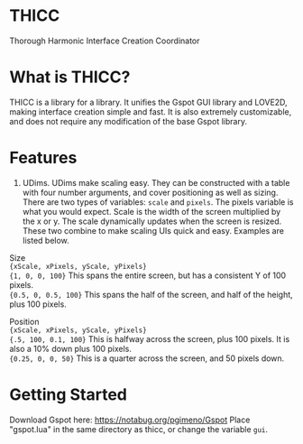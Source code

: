 # THICC
Thorough Harmonic Interface Creation Coordinator

# What is THICC?
THICC is a library for a library.
It unifies the Gspot GUI library and LOVE2D, making interface creation simple and fast. It is also extremely customizable, and does not require any modification of the base Gspot library.

# Features
1. UDims. UDims make scaling easy. They can be constructed with a table with four number arguments, and cover positioning as well as sizing. There are two types of variables: ```scale``` and ```pixels```. The pixels variable is what you would expect. Scale is the width of the screen multiplied by the x or y. The scale dynamically updates when the screen is resized. These two combine to make scaling UIs quick and easy. Examples are listed below.

Size  
```{xScale, xPixels, yScale, yPixels}```  
```{1, 0, 0, 100}``` This spans the entire screen, but has a consistent Y of 100 pixels.  
```{0.5, 0, 0.5, 100}``` This spans the half of the screen, and half of the height, plus 100 pixels.

Position  
```{xScale, xPixels, yScale, yPixels}```  
```{.5, 100, 0.1, 100}``` This is halfway across the screen, plus 100 pixels. It is also a 10% down plus 100 pixels.  
```{0.25, 0, 0, 50}``` This is a quarter across the screen, and 50 pixels down.  


# Getting Started
Download Gspot here: https://notabug.org/pgimeno/Gspot
Place "gspot.lua" in the same directory as thicc, or change the variable ```gui```.
